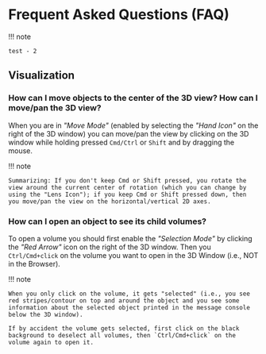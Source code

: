 # Frequent Asked Questions (FAQ)

!!! note 

    test - 2


## Visualization

### How can I move objects to the center of the 3D view? How can I move/pan the 3D view?

When you are in *"Move Mode"* (enabled by selecting the *"Hand Icon"* on the right of the 3D window) you can move/pan the view by clicking on the 3D window while holding pressed `Cmd/Ctrl` or `Shift` and by dragging the mouse.


!!! note

    Summarizing: If you don't keep Cmd or Shift pressed, you rotate the view around the current center of rotation (which you can change by using the "Lens Icon"); if you keep Cmd or Shift pressed down, then you move/pan the view on the horizontal/vertical 2D axes.

### How can I open an object to see its child volumes?


To open a volume you should first enable the *"Selection Mode"* by clicking the *"Red Arrow"* icon on the right of the 3D window. Then you `Ctrl/Cmd+click` on the volume you want to open in the 3D Window (i.e., NOT in the Browser).

!!! note

    When you only click on the volume, it gets "selected" (i.e., you see red stripes/contour on top and around the object and you see some information about the selected object printed in the message console below the 3D window).

    If by accident the volume gets selected, first click on the black background to deselect all volumes, then `Ctrl/Cmd+click` on the volume again to open it.






